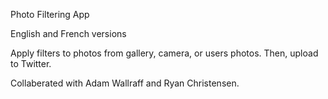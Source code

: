 Photo Filtering App

English and French versions

Apply filters to photos from gallery, camera, or users photos.
Then, upload to Twitter.

Collaberated with Adam Wallraff and Ryan Christensen.